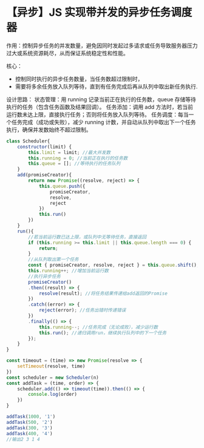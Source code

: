 # 【异步】JS 实现带并发的异步任务调度器
作用：控制异步任务的并发数量，避免因同时发起过多请求或任务导致服务器压力过大或系统资源耗尽，从而保证系统稳定性和性能。

核心：
- 控制同时执行的异步任务数量，当任务数超过限制时，
- 需要将多余任务放入队列等待，直到有任务完成后再从队列中取出新任务执行.

设计思路：
状态管理：用 running 记录当前正在执行的任务数，queue 存储等待执行的任务（包含任务函数及结果回调）。
任务添加：调用 add 方法时，若当前运行数未达上限，直接执行任务；否则将任务放入队列等待。
任务调度：每当一个任务完成（成功或失败），减少 running 计数，并自动从队列中取出下一个任务执行，确保并发数始终不超过限制。

```js
class Scheduler{
    constructor(limit) {
        this.limit = limit; //最大并发数
        this.running = 0; //当前正在执行的任务数
        this.queue = []; //等待执行的任务队列
    }
    add(promiseCreator){
        return new Promise((resolve, reject) => {
            this.queue.push({
                promiseCreator,
                resolve,
                reject
            })
            this.run()
        })
    }
    run(){
        //若当前运行数已达上限，或队列中无等待任务，直接返回
        if (this.running >= this.limit || this.queue.length === 0) {
            return;
        }
        //从队列取出第一个任务
        const { promiseCreator, resolve, reject } = this.queue.shift();
        this.running++; //增加当前运行数
        //执行异步任务
        promiseCreator()
        .then((result) => {
            resolve(result); //将任务结果传递给add返回的Promise
        })
        .catch((error) => {
            reject(error); //任务出错时传递错误
        })
        .finally(() => {
            this.running--; //任务完成（无论成败），减少运行数
            this.run(); //递归调用run，继续执行队列中的下一个任务
        });
    }
}

const timeout = (time) => new Promise(resolve => {
    setTimeout(resolve, time)
})
const scheduler = new Scheduler(n)
const addTask = (time, order) => {
    scheduler.add(() => timeout(time)).then(() => {
        console.log(order)
    })
}

addTask(1000, '1')
addTask(500, '2')
addTask(300, '3')
addTask(400, '4')
//输出2 3 1 4
```